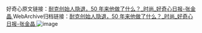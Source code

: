 好奇心原文链接：[耐克创始人隐退，50 年来他做了什么？_时尚_好奇心日报-张金晶 ](https://www.qdaily.com/articles/11583.html)
WebArchive归档链接：[耐克创始人隐退，50 年来他做了什么？_时尚_好奇心日报-张金晶 ](http://web.archive.org/web/20190623170757/https://www.qdaily.com/articles/11583.html)
![image](http://ww3.sinaimg.cn/large/007d5XDply1g3wacj3vr4j30u052whdt)